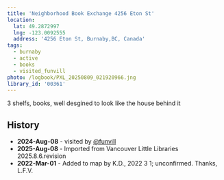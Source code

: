 ```yaml
---
title: 'Neighborhood Book Exchange 4256 Eton St'
location:
  lat: 49.2872997
  lng: -123.0092555
  address: '4256 Eton St, Burnaby,BC, Canada'
tags:
  - burnaby
  - active
  - books
  - visited_funvill
photo: /logbook/PXL_20250809_021920966.jng
library_id: '00361'
---
```


3 shelfs, books, well desgined to look like the house behind it

## History

- **2024-Aug-08** - visited by [@funvill](https://blog.abluestar.com)
- **2025-Aug-08** - Imported from Vancouver Little Libraries 2025.8.6.revision
- **2022-Mar-01** - Added to map by K.D., 2022 3 1; unconfirmed. Thanks, L.F.V.  
